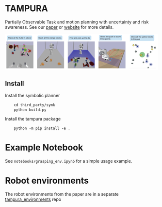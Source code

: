 # TAMPURA

Partially Observable Task and motion planning with uncertainty and risk awareness. See our [paper](https://arxiv.org/abs/2403.10454) or [website](https://aidan-curtis.github.io/tampura.github.io/) for more details.

![alt text](figs/tasks.png)

## Install

Install the symbolic planner
```
    cd third_party/symk
    python build.py
```

Install the tampura package
```
    python -m pip install -e .
```

# Example Notebook

See `notebooks/grasping_env.ipynb` for a simple usage example.

# Robot environments

The robot environments from the paper are in a separate [tampura_environments](https://github.com/aidan-curtis/tampura_environments) repo
